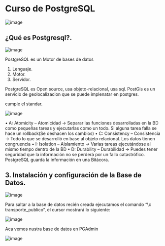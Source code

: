 # Curso de PostgreSQL

![image](https://user-images.githubusercontent.com/31891276/124500606-b01cd300-dd85-11eb-91b5-cb8f0ca03619.png)

## ¿Qué es Postgresql?.

![image](https://user-images.githubusercontent.com/31891276/124499732-1f91c300-dd84-11eb-94cf-845a99ffcc56.png)

PostgreSQL es un Motor de bases de datos
1. Lenguaje.
2. Motor.
3. Servidor.

PostgreSQL es Open source, usa objeto-relacional, usa sql.
PostGis es un servicio de geolocalizacion que se puede implenatar en postgres.

cumple el standar.

![image](https://user-images.githubusercontent.com/31891276/124499969-857e4a80-dd84-11eb-8100-f5d5e85e279a.png)

• A: Atomicity – Atomicidad -> Separar las funciones desarrolladas en la BD como pequeñas tareas y ejecutarlas como un todo. Si alguna tarea falla se hace un rollback(Se deshacen los cambios)
• C: Consistency – Consistencia -> Todo lo que se desarrolló en base al objeto relacional. Los datos tienen congruencia
• I: Isolation – Aislamiento -> Varias tareas ejecutándose al mismo tiempo dentro de la BD
• D: Durability – Durabilidad -> Puedes tener seguridad que la información no se perderá por un fallo catastrófico. PostgreSQL guarda la información en una Bitácora.

## 3. Instalación y configuración de la Base de Datos.

![image](https://user-images.githubusercontent.com/31891276/124500255-0d645480-dd85-11eb-8b27-a5d231628cb5.png)


Para saltar a la base de datos recién creada ejecutamos el comando “\c transporte_publico”, el cursor mostrará lo siguiente:

![image](https://user-images.githubusercontent.com/31891276/124502956-1b68a400-dd8a-11eb-9d36-5a9ab7a75d00.png)


Aca vemos nustra base de datos en PGAdmin

![image](https://user-images.githubusercontent.com/31891276/124503183-9e89fa00-dd8a-11eb-9015-ef05054b9a8a.png)

